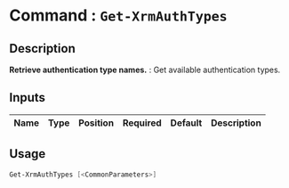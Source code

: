 # Command : `Get-XrmAuthTypes` 

## Description

**Retrieve authentication type names.** : Get available authentication types.

## Inputs

Name|Type|Position|Required|Default|Description
----|----|--------|--------|-------|-----------


## Usage

```Powershell 
Get-XrmAuthTypes [<CommonParameters>]
``` 


